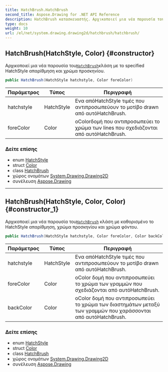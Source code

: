 ```yaml
---
title: HatchBrush.HatchBrush
second_title: Aspose.Drawing for .NET API Reference
description: HatchBrush κατασκευαστής. Αρχικοποιεί μια νέα παρουσία τουHatchBrushκλάση με το specified HatchStyle απαρίθμηση και χρώμα προσκηνίου.
type: docs
weight: 10
url: /el/net/system.drawing.drawing2d/hatchbrush/hatchbrush/
---
```

## HatchBrush(HatchStyle, Color) {#constructor}

Αρχικοποιεί μια νέα παρουσία του[`HatchBrush`](../)κλάση με το specified HatchStyle απαρίθμηση και χρώμα προσκηνίου.

```csharp
public HatchBrush(HatchStyle hatchstyle, Color foreColor)
```

| Παράμετρος | Τύπος | Περιγραφή |
| --- | --- | --- |
| hatchstyle | HatchStyle | Ενα απόHatchStyle τιμές που αντιπροσωπεύουν το μοτίβο drawn από αυτόHatchBrush. |
| foreColor | Color | οColorδομή που αντιπροσωπεύει το χρώμα των lines που σχεδιάζονται από αυτόHatchBrush. |

### Δείτε επίσης

* enum [HatchStyle](../../hatchstyle/)
* struct [Color](../../../system.drawing/color/)
* class [HatchBrush](../)
* χώρος ονομάτων [System.Drawing.Drawing2D](../../hatchbrush/)
* συνέλευση [Aspose.Drawing](../../../)

---

## HatchBrush(HatchStyle, Color, Color) {#constructor_1}

Αρχικοποιεί μια νέα παρουσία του[`HatchBrush`](../) κλάση με καθορισμένο το HatchStyle απαρίθμηση, χρώμα προσκηνίου και χρώμα φόντου.

```csharp
public HatchBrush(HatchStyle hatchstyle, Color foreColor, Color backColor)
```

| Παράμετρος | Τύπος | Περιγραφή |
| --- | --- | --- |
| hatchstyle | HatchStyle | Ενα απόHatchStyle τιμές που αντιπροσωπεύουν το μοτίβο drawn από αυτόHatchBrush. |
| foreColor | Color | οColor δομή που αντιπροσωπεύει το χρώμα των γραμμών που σχεδιάζονται από αυτόHatchBrush. |
| backColor | Color | οColor δομή που αντιπροσωπεύει το χρώμα των διαστημάτων μεταξύ των γραμμών που χαράσσονται από αυτόHatchBrush. |

### Δείτε επίσης

* enum [HatchStyle](../../hatchstyle/)
* struct [Color](../../../system.drawing/color/)
* class [HatchBrush](../)
* χώρος ονομάτων [System.Drawing.Drawing2D](../../hatchbrush/)
* συνέλευση [Aspose.Drawing](../../../)


